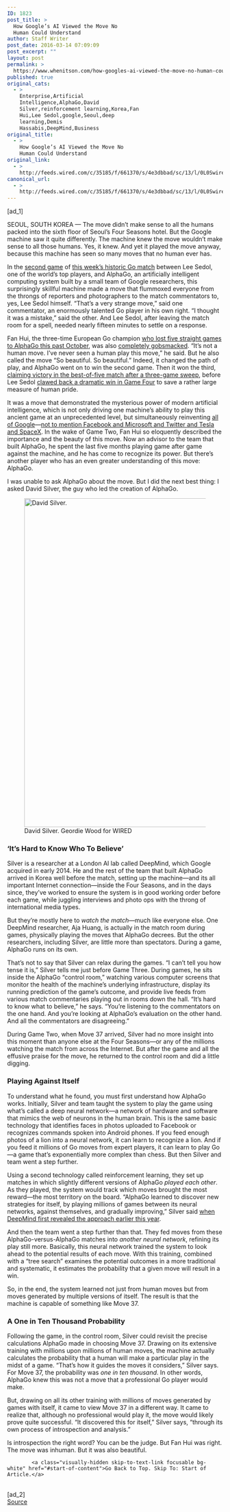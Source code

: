 ```yaml
---
ID: 1823
post_title: >
  How Google’s AI Viewed the Move No
  Human Could Understand
author: Staff Writer
post_date: 2016-03-14 07:09:09
post_excerpt: ""
layout: post
permalink: >
  https://www.whenitson.com/how-googles-ai-viewed-the-move-no-human-could-understand/
published: true
original_cats:
  - >
    Enterprise,Artificial
    Intelligence,AlphaGo,David
    Silver,reinforcement learning,Korea,Fan
    Hui,Lee Sedol,google,Seoul,deep
    learning,Demis
    Hassabis,DeepMind,Business
original_title:
  - >
    How Google’s AI Viewed the Move No
    Human Could Understand
original_link:
  - >
    http://feeds.wired.com/c/35185/f/661370/s/4e3dbbad/sc/13/l/0L0Swired0N0C20A160C0A30Cgoogles0Eai0Eviewed0Emove0Eno0Ehuman0Eunderstand0C/story01.htm
canonical_url:
  - >
    http://feeds.wired.com/c/35185/f/661370/s/4e3dbbad/sc/13/l/0L0Swired0N0C20A160C0A30Cgoogles0Eai0Eviewed0Emove0Eno0Ehuman0Eunderstand0C/story01.htm
---
```

 [ad_1]
<br><div id=""><p>SEOUL, SOUTH KOREA — The move didn’t make sense to all the humans packed into the sixth floor of Seoul’s Four Seasons hotel. But the Google machine saw it quite differently. The machine knew the move wouldn’t make sense to all those humans. Yes, it knew. And yet it played the move anyway, because this machine has seen so many moves that no human ever has.  </p>
<p>In the <a href="http://www.wired.com/2016/03/googles-ai-wins-pivotal-game-two-match-go-grandmaster/" target="_blank">second game</a> of <a href="http://www.wired.com/2016/03/googles-ai-taking-one-worlds-top-go-players/" target="_blank">this week’s historic Go match</a> between Lee Sedol, one of the world’s top players, and AlphaGo, an artificially intelligent computing system built by a small team of Google researchers, this surprisingly skillful machine made a move that flummoxed everyone from the throngs of reporters and photographers to the match commentators to, yes, Lee Sedol himself. “That’s a very strange move,” said one commentator, an enormously talented Go player in his own right. “I thought it was a mistake,” said the other. And Lee Sedol, after leaving the match room for a spell, needed nearly fifteen minutes to settle on a response.</p>
<p>Fan Hui, the three-time European Go champion <a href="http://www.wired.com/2016/01/in-a-huge-breakthrough-googles-ai-beats-a-top-player-at-the-game-of-go/" target="_blank">who lost five straight games to AlphaGo this past October</a>, was also <a href="http://www.wired.com/2016/03/sadness-beauty-watching-googles-ai-play-go/" target="_blank">completely gobsmacked</a>. “It’s not a human move. I’ve never seen a human play this move,” he said. But he also called the move “So beautiful. So beautiful.” Indeed, it changed the path of play, and AlphaGo went on to win the second game. Then it won the third, <a href="http://www.wired.com/2016/03/third-straight-win-googles-ai-claims-victory-historic-match-go-champ/" target="_blank">claiming victory in the best-of-five match after a three-game sweep</a>, before Lee Sedol <a href="http://www.wired.com/2016/03/go-grandmaster-lee-sedol-grabs-consolation-win-googles-ai/" target="_blank">clawed back a dramatic win in Game Four</a> to save a rather large measure of human pride.</p>
<p>It was a move that demonstrated the mysterious power of modern artificial intelligence, which is not only driving one machine’s ability to play this ancient game at an unprecedented level, but simultaneously reinventing <a href="http://www.wired.com/2016/03/googles-ai-taking-one-worlds-top-go-players/" target="_blank">all of Google</a>—<a href="http://www.wired.com/2015/12/elon-musks-billion-dollar-ai-plan-is-about-far-more-than-saving-the-world/" target="_blank">not to mention Facebook and Microsoft and Twitter and Tesla and SpaceX</a>. In the wake of Game Two, Fan Hui so eloquently described the importance and the beauty of this move. Now an advisor to the team that built AlphaGo, he spent the last five months playing game after game against the machine, and he has come to recognize its power. But there’s another player who has an even greater understanding of this move: AlphaGo. </p>
<p>I was unable to ask AlphaGo about the move. But I did the next best thing: I asked David Silver, the guy who led the creation of AlphaGo.</p>
<figure attachment_1987742="" class="wp-caption landscape alignnone  relative" data-js="fader"><a href="http://www.wired.com/wp-content/uploads/2016/03/GW20160133481.jpg"><img src="http://www.whenitson.com/wp-content/uploads/2016/03/How-Googles-AI-Viewed-the-Move-No-Human-Could-Understand.jpg" alt="David Silver. " width="1024" height="768" class="size-large wp-image-1987742"/></a><figcaption class="wp-caption-text link-underline">David Silver.  <span class="credit link-underline-sm"><span aria-hidden="true" class="ui ui ui-photo inline-block ui-credit relative opacity-5 marg-r-micro"/> Geordie Wood for WIRED</span></figcaption></figure><h3>‘It’s Hard to Know Who To Believe’</h3>
<p>Silver is a researcher at a London AI lab called DeepMind, which Google acquired in early 2014. He and the rest of the team that built AlphaGo arrived in Korea well before the match, setting up the machine—and its all important Internet connection—inside the Four Seasons, and in the days since, they’ve worked to ensure the system is in good working order before each game, while juggling interviews and photo ops with the throng of international media types.</p>
<p>But they’re mostly here to <em>watch the match</em>—much like everyone else. One DeepMind researcher, Aja Huang, is actually in the match room during games, physically playing the moves that AlphaGo decrees. But the other researchers, including Silver, are little more than spectators. During a game, AlphaGo runs on its own.   </p>
<p>That’s not to say that Silver can relax during the games. “I can’t tell you how tense it is,” Silver tells me just before Game Three. During games, he sits inside the AlphaGo “control room,” watching various computer screens that monitor the health of the machine’s underlying infrastructure, display its running prediction of the game’s outcome, and provide live feeds from various match commentaries playing out in rooms down the hall. “It’s hard to know what to believe,” he says. “You’re listening to the commentators on the one hand. And you’re looking at AlphaGo’s evaluation on the other hand. And all the commentators are disagreeing.” </p>
<p>During Game Two, when Move 37 arrived, Silver had no more insight into this moment than anyone else at the Four Seasons—or any of the millions watching the match from across the Internet. But after the game and all the effusive praise for the move, he returned to the control room and did a little digging.</p>
<h3>Playing Against Itself</h3>
<p>To understand what he found, you must first understand how AlphaGo works. Initially, Silver and team taught the system to play the game using what’s called a deep neural network—a network of hardware and software that mimics the web of neurons in the human brain. This is the same basic technology that identifies faces in photos uploaded to Facebook or recognizes commands spoken into Android phones. If you feed enough photos of a lion into a neural network, it can learn to recognize a lion. And if you feed it millions of Go moves from expert players, it can learn to play Go—a game that’s exponentially more complex than chess. But then Silver and team went a step further.</p>
<p>Using a second technology called reinforcement learning, they set up matches in which slightly different versions of AlphaGo <em>played each other</em>. As they played, the system would track which moves brought the most reward—the most territory on the board. “AlphaGo learned to discover new strategies for itself, by playing millions of games between its neural networks, against themselves, and gradually improving,” Silver said <a href="http://www.wired.com/2016/01/in-a-huge-breakthrough-googles-ai-beats-a-top-player-at-the-game-of-go/" target="_blank">when DeepMind first revealed the approach earlier this year</a>. </p>
<p>And then the team went a step further than that. They fed moves from these AlphaGo-versus-AlphaGo matches into <em>another neural network</em>, refining its play still more. Basically, this neural network trained the system to look ahead to the potential results of each move. With this training, combined with a “tree search” examines the potential outcomes in a more traditional and systematic, it estimates the probability that a given move will result in a win.</p>
<p>So, in the end, the system learned not just from human moves but from moves generated by multiple versions of itself. The result is that the machine is capable of something like Move 37. </p>
<h3>A One in Ten Thousand Probability</h3>
<p>Following the game, in the control room, Silver could revisit the precise calculations AlphaGo made in choosing Move 37. Drawing on its extensive training with millions upon millions of human moves, the machine actually calculates the probability that a human will make a particular play in the midst of a game. “That’s how it guides the moves it considers,” Silver says. For Move 37, the probability was <em>one in ten thousand</em>. In other words, AlphaGo knew this was not a move that a professional Go player would make. </p>
<p>But, drawing on all its other training with millions of moves generated by games with itself, it came to view Move 37 in a different way. It came to realize that, although no professional would play it, the move would likely prove quite successful. “It discovered this for itself,” Silver says, “through its own process of introspection and analysis.”</p>
<p>Is introspection the right word? You can be the judge. But Fan Hui was right. The move was inhuman. But it was also beautiful.</p>

			<a class="visually-hidden skip-to-text-link focusable bg-white" href="#start-of-content">Go Back to Top. Skip To: Start of Article.</a>

			
</div>
<br>[ad_2]
<br><a href="http://feeds.wired.com/c/35185/f/661370/s/4e3dbbad/sc/13/l/0L0Swired0N0C20A160C0A30Cgoogles0Eai0Eviewed0Emove0Eno0Ehuman0Eunderstand0C/story01.htm">Source </a>